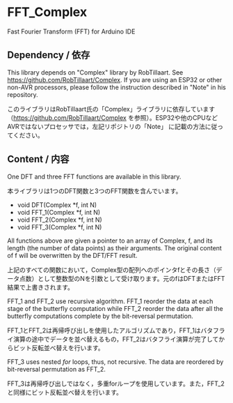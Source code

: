 # FFT_Complex
Fast Fourier Transform (FFT) for Arduino IDE

## Dependency / 依存
This library depends on "Complex" library by RobTillaart. See https://github.com/RobTillaart/Complex. If you are using an ESP32 or other non-AVR processors, please follow the instruction described in "Note" in his repository.

このライブラリはRobTillaart氏の「Complex」ライブラリに依存しています（https://github.com/RobTillaart/Complex を参照）。ESP32や他のCPUなどAVRではないプロセッサでは，左記リポジトリの「Note」
に記載の方法に従ってください。

## Content / 内容
One DFT and three FFT functions are available in this library.

本ライブラリは1つのDFT関数と3つのFFT関数を含んでいます。

- void DFT(Complex *f, int N)
- void FFT_1(Complex *f, int N)
- void FFT_2(Complex *f, int N)
- void FFT_3(Complex *f, int N)

All functions above are given a pointer to an array of Complex, f, and its length (the number of data points) as their arguments. The original content of f will be overwritten by the DFT/FFT result.

上記のすべての関数において，Complex型の配列へのポインタfとその長さ（データ点数）として整数型のNを引数として受け取ります。元のfはDFTまたはFFT結果で上書きされます。

FFT_1 and FFT_2 use recursive algorithm. FFT_1 reorder the data at each stage of the butterfly computation while FFT_2 reorder the data after all the butterfly computations complete by the bit-reversal permutation.

FFT_1とFFT_2は再帰呼び出しを使用したアルゴリズムであり，FFT_1はバタフライ演算の途中でデータを並べ替えるもの，FFT_2はバタフライ演算が完了してからビット反転並べ替えを行います。

FFT_3 uses nested <i>for</i> loops, thus, not recursive. The data are reordered by bit-reversal permutation as FFT_2.

FFT_3は再帰呼び出しではなく，多重forループを使用しています。また，FFT_2と同様にビット反転並べ替えを行います。
